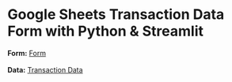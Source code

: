 # Google Sheets Transaction Data Form with Python & Streamlit

**Form:** [Form](https://demo2425-transactionform-onlineretailstore.streamlit.app/) 
<br> <br>
**Data:** [Transaction Data](https://docs.google.com/spreadsheets/d/1swvLce5SGDxrZqsb-xFgevDgPQkFq-CHpSi2wYor-6o/edit?usp=sharing)
<br> <br>

